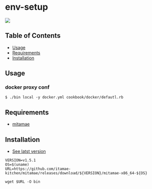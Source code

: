 # env-setup
[![](https://img.shields.io/badge/License-MIT-blue.svg?style=flat-square)](https://yuu.github.io/license/mit.md)



## Table of Contents
  * [Usage](#usage)
  * [Requirements](#requirements)
  * [Installation](#installation)

## Usage

### docker proxy conf

```
$ ./bin local -y docker.yml cookbook/docker/defautl.rb
```

## Requirements
  - [mitamae](https://github.com/itamae-kitchen/mitamae)


## Installation
- [See latst version](https://github.com/k0kubun/mitamae/releases/latest)

```
VERSION=v1.5.1
OS=$(uname)
URL=https://github.com/itamae-kitchen/mitamae/releases/download/${VERSION}/mitamae-x86_64-${OS}

wget $URL -O bin
```
